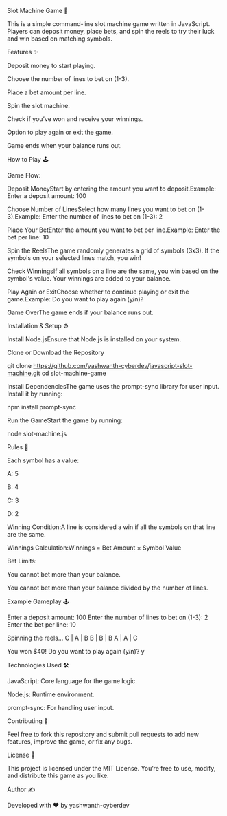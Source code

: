 Slot Machine Game 🎠

This is a simple command-line slot machine game written in JavaScript. Players can deposit money, place bets, and spin the reels to try their luck and win based on matching symbols.

Features ✨

Deposit money to start playing.

Choose the number of lines to bet on (1-3).

Place a bet amount per line.

Spin the slot machine.

Check if you’ve won and receive your winnings.

Option to play again or exit the game.

Game ends when your balance runs out.

How to Play 🕹️

Game Flow:

Deposit MoneyStart by entering the amount you want to deposit.Example: Enter a deposit amount: 100

Choose Number of LinesSelect how many lines you want to bet on (1-3).Example: Enter the number of lines to bet on (1-3): 2

Place Your BetEnter the amount you want to bet per line.Example: Enter the bet per line: 10

Spin the ReelsThe game randomly generates a grid of symbols (3x3). If the symbols on your selected lines match, you win!

Check WinningsIf all symbols on a line are the same, you win based on the symbol's value. Your winnings are added to your balance.

Play Again or ExitChoose whether to continue playing or exit the game.Example: Do you want to play again (y/n)?

Game OverThe game ends if your balance runs out.

Installation & Setup ⚙️

Install Node.jsEnsure that Node.js is installed on your system.

Clone or Download the Repository

git clone https://github.com/yashwanth-cyberdev/javascript-slot-machine.git
cd slot-machine-game

Install DependenciesThe game uses the prompt-sync library for user input. Install it by running:

npm install prompt-sync

Run the GameStart the game by running:

node slot-machine.js

Rules 🔄

Each symbol has a value:

A: 5

B: 4

C: 3

D: 2

Winning Condition:A line is considered a win if all the symbols on that line are the same.

Winnings Calculation:Winnings = Bet Amount × Symbol Value

Bet Limits:

You cannot bet more than your balance.

You cannot bet more than your balance divided by the number of lines.

Example Gameplay 🕹️

Enter a deposit amount: 100
Enter the number of lines to bet on (1-3): 2
Enter the bet per line: 10

Spinning the reels...
C | A | B
B | B | B
A | A | C

You won $40!
Do you want to play again (y/n)? y

Technologies Used 🛠️

JavaScript: Core language for the game logic.

Node.js: Runtime environment.

prompt-sync: For handling user input.

Contributing 🤝

Feel free to fork this repository and submit pull requests to add new features, improve the game, or fix any bugs.

License 📄

This project is licensed under the MIT License. You’re free to use, modify, and distribute this game as you like.

Author ✍️

Developed with ❤️ by yashwanth-cyberdev
